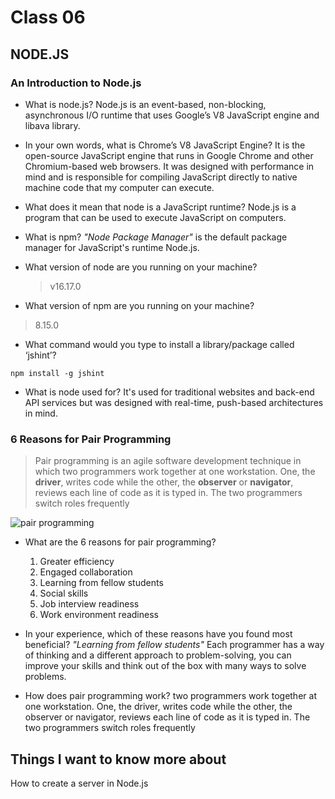 # Class 06
## NODE.JS

### An Introduction to Node.js 

* What is node.js?
    Node.js is an event-based, non-blocking, asynchronous I/O runtime that uses Google’s V8 JavaScript engine and libava library.

* In your own words, what is Chrome’s V8 JavaScript Engine?
    It is the open-source JavaScript engine that runs in Google Chrome and other Chromium-based web browsers. It was designed with performance in mind and is responsible for compiling JavaScript directly to native machine code that my computer can execute.

* What does it mean that node is a JavaScript runtime?
    Node.js is a program that can be used to execute JavaScript on computers.

* What is npm?
    *"Node Package Manager"*  is the default package manager for JavaScript's runtime Node.js.

* What version of node are you running on your machine?
    > v16.17.0
* What version of npm are you running on your machine?
 > 8.15.0
* What command would you type to install a library/package called ‘jshint’?

```npm install -g jshint```

* What is node used for?
    It's used for traditional websites and back-end API services but was designed with real-time, push-based architectures in mind.

### 6 Reasons for Pair Programming
> Pair programming is an agile software development technique in which two programmers work together at one workstation. One, the **driver**, writes code while the other, the **observer** or **navigator**, reviews each line of code as it is typed in. The two programmers switch roles frequently

![pair programming](https://martinfowler.com/articles/on-pair-programming/driver_navigator.png)

* What are the 6 reasons for pair programming?
    1. Greater efficiency
    2. Engaged collaboration
    3. Learning from fellow students
    4. Social skills
    5. Job interview readiness
    6. Work environment readiness

* In your experience, which of these reasons have you found most beneficial?
    *"Learning from fellow students"* 
    Each programmer has a way of thinking and a different approach to problem-solving, you can improve your skills and think out of the box with many ways to solve problems. 



* How does pair programming work?
    two programmers work together at one workstation. One, the driver, writes code while the other, the observer or navigator, reviews each line of code as it is typed in. The two programmers switch roles frequently

## Things I want to know more about
How to create a server in Node.js 

